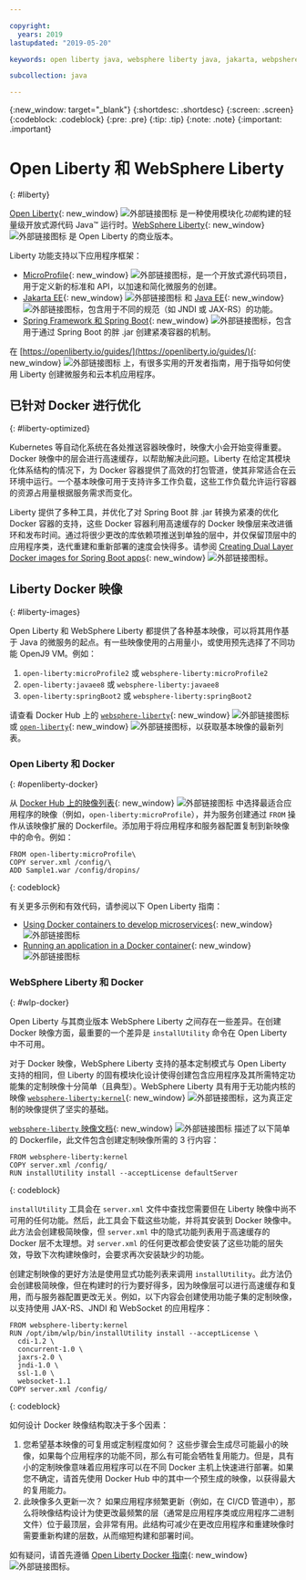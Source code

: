 ```yaml
---

copyright:
  years: 2019
lastupdated: "2019-05-20"

keywords: open liberty java, websphere liberty java, jakarta, webpshere docker, liberty docker, liberty docker images, installutility, microprofile java, dual layer docker, develop microservices

subcollection: java

---
```


{:new_window: target="_blank"}
{:shortdesc: .shortdesc}
{:screen: .screen}
{:codeblock: .codeblock}
{:pre: .pre}
{:tip: .tip}
{:note: .note}
{:important: .important}

# Open Liberty 和 WebSphere Liberty
{: #liberty}

[Open Liberty](https://openliberty.io/){: new_window} ![外部链接图标](../icons/launch-glyph.svg "外部链接图标") 是一种使用模块化*功能*构建的轻量级开放式源代码 Java&trade; 运行时。[WebSphere Liberty](https://developer.ibm.com/wasdev/){: new_window} ![外部链接图标](../icons/launch-glyph.svg "外部链接图标") 是 Open Liberty 的商业版本。 

Liberty 功能支持以下应用程序框架：

* [MicroProfile](https://microprofile.io/){: new_window} ![外部链接图标](../icons/launch-glyph.svg "外部链接图标")，是一个开放式源代码项目，用于定义新的标准和 API，以加速和简化微服务的创建。
* [Jakarta EE](https://jakarta.ee){: new_window} ![外部链接图标](../icons/launch-glyph.svg "外部链接图标") 和 [Java EE](https://www.oracle.com/technetwork/java/javaee/overview/index.html){: new_window} ![外部链接图标](../icons/launch-glyph.svg "外部链接图标")，包含用于不同的规范（如 JNDI 或 JAX-RS）的功能。
* [Spring Framework 和 Spring Boot](https://www.ibm.com/support/knowledgecenter/en/SSEQTP_liberty/com.ibm.websphere.wlp.doc/ae/twlp_dep_springboot.html){: new_window} ![外部链接图标](../icons/launch-glyph.svg "外部链接图标")，包含用于通过 Spring Boot 的胖 .jar 创建紧凑容器的机制。

在 [https://openliberty.io/guides/](https://openliberty.io/guides/){: new_window} ![外部链接图标](../icons/launch-glyph.svg "外部链接图标") 上，有很多实用的开发者指南，用于指导如何使用 Liberty 创建微服务和云本机应用程序。

## 已针对 Docker 进行优化
{: #liberty-optimized}

Kubernetes 等自动化系统在各处推送容器映像时，映像大小会开始变得重要。Docker 映像中的层会进行高速缓存，以帮助解决此问题。Liberty 在给定其模块化体系结构的情况下，为 Docker 容器提供了高效的打包管道，使其非常适合在云环境中运行。一个基本映像可用于支持许多工作负载，这些工作负载允许运行容器的资源占用量根据服务需求而变化。

Liberty 提供了多种工具，并优化了对 Spring Boot 胖 .jar 转换为紧凑的优化 Docker 容器的支持，这些 Docker 容器利用高速缓存的 Docker 映像层来改进循环和发布时间。通过将很少更改的库依赖项推送到单独的层中，并仅保留顶层中的应用程序类，迭代重建和重新部署的速度会快得多。请参阅 [Creating Dual Layer Docker images for Spring Boot apps](https://openliberty.io/blog/2018/07/02/creating-dual-layer-docker-images-for-spring-boot-apps.html){: new_window} ![外部链接图标](../icons/launch-glyph.svg "外部链接图标")。

## Liberty Docker 映像
{: #liberty-images}

Open Liberty 和 WebSphere Liberty 都提供了各种基本映像，可以将其用作基于 Java 的微服务的起点。有一些映像使用的占用量小，或使用预先选择了不同功能 OpenJ9 VM。例如：

1. `open-liberty:microProfile2` 或 `websphere-liberty:microProfile2`
2. `open-liberty:javaee8` 或 `websphere-liberty:javaee8`
3. `open-liberty:springBoot2` 或 `websphere-liberty:springBoot2`

请查看 Docker Hub 上的 [`websphere-liberty`](https://hub.docker.com/_/websphere-liberty/){: new_window} ![外部链接图标](../icons/launch-glyph.svg "外部链接图标") 或 [`open-liberty`](https://hub.docker.com/_/open-liberty/){: new_window} ![外部链接图标](../icons/launch-glyph.svg "外部链接图标")，以获取基本映像的最新列表。

### Open Liberty 和 Docker
{: #openliberty-docker}

从 [Docker Hub 上的映像列表](https://hub.docker.com/_/open-liberty/){: new_window} ![外部链接图标](../icons/launch-glyph.svg "外部链接图标") 中选择最适合应用程序的映像（例如，`open-liberty:microProfile`），并为服务创建通过 `FROM` 操作从该映像扩展的 Dockerfile。添加用于将应用程序和服务器配置复制到新映像中的命令。例如：

```docker
FROM open-liberty:microProfile\
COPY server.xml /config/\
ADD Sample1.war /config/dropins/
```
{: codeblock}

有关更多示例和有效代码，请参阅以下 Open Liberty 指南：

* [Using Docker containers to develop microservices](https://openliberty.io/guides/docker.html){: new_window} ![外部链接图标](../icons/launch-glyph.svg "外部链接图标")
* [Running an application in a Docker container](https://openliberty.io/guides/getting-started.html#running-the-application-in-a-docker-container){: new_window} ![外部链接图标](../icons/launch-glyph.svg "外部链接图标")

### WebSphere Liberty 和 Docker
{: #wlp-docker}

Open Liberty 与其商业版本 WebSphere Liberty 之间存在一些差异。在创建 Docker 映像方面，最重要的一个差异是 `installUtility` 命令在 Open Liberty 中不可用。

对于 Docker 映像，WebSphere Liberty 支持的基本定制模式与 Open Liberty 支持的相同，但 Liberty 的固有模块化设计使得创建包含应用程序及其所需特定功能集的定制映像十分简单（且典型）。WebSphere Liberty 具有用于无功能内核的映像 [`websphere-liberty:kernel`](https://github.com/WASdev/ci.docker/blob/9d28dfba4d20596f89b393bc9e3ae8295feec469/ga/developer/kernel/Dockerfile){: new_window} ![外部链接图标](../icons/launch-glyph.svg "外部链接图标")，这为真正定制的映像提供了坚实的基础。

[`websphere-liberty` 映像文档](https://hub.docker.com/_/websphere-liberty/){: new_window} ![外部链接图标](../icons/launch-glyph.svg "外部链接图标") 描述了以下简单的 Dockerfile，此文件包含创建定制映像所需的 3 行内容：

```docker
FROM websphere-liberty:kernel
COPY server.xml /config/
RUN installUtility install --acceptLicense defaultServer
```
{: codeblock}

`installUtility` 工具会在 `server.xml` 文件中查找您需要但在 Liberty 映像中尚不可用的任何功能。然后，此工具会下载这些功能，并将其安装到 Docker 映像中。此方法会创建极简映像，但 `server.xml` 中的隐式功能列表用于高速缓存的 Docker 层不太理想。对 `server.xml` 的任何更改都会使安装了这些功能的层失效，导致下次构建映像时，会要求再次安装缺少的功能。

创建定制映像的更好方法是使用显式功能列表来调用 `installUtility`。此方法仍会创建极简映像，但在构建时的行为要好得多，因为映像层可以进行高速缓存和复用，而与服务器配置更改无关。例如，以下内容会创建使用功能子集的定制映像，以支持使用 JAX-RS、JNDI 和 WebSocket 的应用程序：

```docker
FROM websphere-liberty:kernel
RUN /opt/ibm/wlp/bin/installUtility install --acceptLicense \
  cdi-1.2 \
  concurrent-1.0 \
  jaxrs-2.0 \
  jndi-1.0 \
  ssl-1.0 \
  websocket-1.1
COPY server.xml /config/
```
{: codeblock}

如何设计 Docker 映像结构取决于多个因素：

1. 您希望基本映像的可复用或定制程度如何？
    这些步骤会生成尽可能最小的映像，如果每个应用程序的功能不同，那么有可能会牺牲复用能力。但是，具有小的定制映像意味着应用程序可以在不同 Docker 主机上快速进行部署。如果您不确定，请首先使用 Docker Hub 中的其中一个预生成的映像，以获得最大的复用能力。
2. 此映像多久更新一次？
    如果应用程序频繁更新（例如，在 CI/CD 管道中），那么将映像结构设计为使更改最频繁的层（通常是应用程序类或应用程序二进制文件）位于最顶层，会非常有用。此结构可减少在更改应用程序和重建映像时需要重新构建的层数，从而缩短构建和部署时间。

如有疑问，请首先遵循 [Open Liberty Docker 指南](https://openliberty.io/guides/docker.html){: new_window} ![外部链接图标](../icons/launch-glyph.svg "外部链接图标")。

